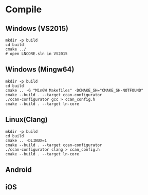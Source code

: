 # Compile

## Windows (VS2015)

    mkdir -p build
    cd build
    cmake ../
    # open LNCORE.sln in VS2015

## Windows (Mingw64)

    mkdir -p build
    cd build
    cmake .. -G "MinGW Makefiles" -DCMAKE_SH="CMAKE_SH-NOTFOUND"
    cmake --build . --target ccan-configurator
	./ccan-configurator gcc > ccan_config.h
    cmake --build . --target ln-core

## Linux(Clang)

    mkdir -p build
    cd build
    cmake .. -DLINUX=1
    cmake --build . --target ccan-configurator
	./ccan-configurator clang > ccan_config.h
    cmake --build . --target ln-core
    
## Android


## iOS
